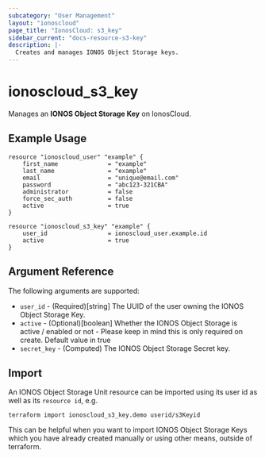 ```yaml
---
subcategory: "User Management"
layout: "ionoscloud"
page_title: "IonosCloud: s3_key"
sidebar_current: "docs-resource-s3-key"
description: |-
  Creates and manages IONOS Object Storage keys.
---
```


# ionoscloud_s3_key

Manages an **IONOS Object Storage Key** on IonosCloud.

## Example Usage

```hcl
resource "ionoscloud_user" "example" {
    first_name              = "example"
    last_name               = "example"
    email                   = "unique@email.com"
    password                = "abc123-321CBA"
    administrator           = false
    force_sec_auth          = false
    active                  = true
}

resource "ionoscloud_s3_key" "example" {
    user_id                 = ionoscloud_user.example.id
    active                  = true
}
```

## Argument Reference

The following arguments are supported:

- `user_id` - (Required)[string] The UUID of the user owning the IONOS Object Storage Key.
- `active` - (Optional)[boolean] Whether the IONOS Object Storage is active / enabled or not - Please keep in mind this is only required on create. Default value in true
- `secret_key` - (Computed)  The IONOS Object Storage Secret key.

## Import

An IONOS Object Storage Unit resource can be imported using its user id as well as its `resource id`, e.g.

```shell
terraform import ionoscloud_s3_key.demo userid/s3Keyid
```

This can be helpful when you want to import IONOS Object Storage Keys which you have already created manually or using other means, outside of terraform.
